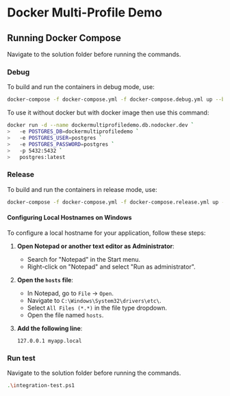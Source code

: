 # Docker Multi-Profile Demo

## Running Docker Compose

Navigate to the solution folder before running the commands.

### Debug

To build and run the containers in debug mode, use:

```sh
docker-compose -f docker-compose.yml -f docker-compose.debug.yml up --build
```

To use it without docker but with docker image then use this command:

```sh
docker run -d --name dockermultiprofiledemo.db.nodocker.dev `
>   -e POSTGRES_DB=dockermultiprofiledemo `
>   -e POSTGRES_USER=postgres `
>   -e POSTGRES_PASSWORD=postgres `
>   -p 5432:5432 `
>   postgres:latest
```

### Release

To build and run the containers in release mode, use:

```sh
docker-compose -f docker-compose.yml -f docker-compose.release.yml up --build --force-recreate
```

#### Configuring Local Hostnames on Windows

To configure a local hostname for your application, follow these steps:

1. **Open Notepad or another text editor as Administrator**:
   - Search for "Notepad" in the Start menu.
   - Right-click on "Notepad" and select "Run as administrator".

2. **Open the `hosts` file**:
   - In Notepad, go to `File` -> `Open`.
   - Navigate to `C:\Windows\System32\drivers\etc\`.
   - Select `All Files (*.*)` in the file type dropdown.
   - Open the file named `hosts`.

3. **Add the following line**:
   ```plaintext
   127.0.0.1 myapp.local
   ```

### Run test

Navigate to the solution folder before running the commands.

```sh
.\integration-test.ps1
```